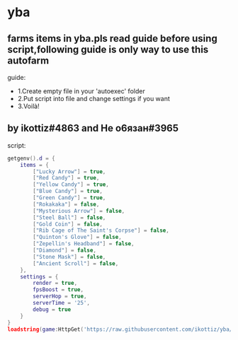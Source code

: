 # yba

farms items in yba.pls read guide before using script,following guide is only way to use this autofarm
---

guide:
- 1.Create empty file in your 'autoexec' folder
- 2.Put script into file and change settings if you want
- 3.Voilà!

by ikottiz#4863 and Не о6язан#3965
-
script:
```lua
getgenv().d = {
	items = {
		["Lucky Arrow"] = true,
		["Red Candy"] = true,
		["Yellow Candy"] = true,
		["Blue Candy"] = true,
		["Green Candy"] = true,
		["Rokakaka"] = false,
		["Mysterious Arrow"] = false,
		["Steel Ball"] = false,
		["Gold Coin"] = false,
		["Rib Cage of The Saint's Corpse"] = false,
		["Quinton's Glove"] = false,
		["Zepellin's Headband"] = false,
		["Diamond"] = false,
		["Stone Mask"] = false,
		["Ancient Scroll"] = false,
 	},
 	settings = {
 		render = true,
 		fpsBoost = true,
 		serverHop = true,
 		serverTime = '25',
		debug = true
 	}
}
loadstring(game:HttpGet('https://raw.githubusercontent.com/ikottiz/yba/main/main'))()
```
